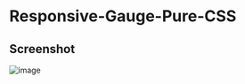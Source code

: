# Responsive-Gauge-Pure-CSS

## Screenshot

![image](https://user-images.githubusercontent.com/46818757/109922716-d18c8600-7ce3-11eb-8113-dfe2dec356eb.png)
